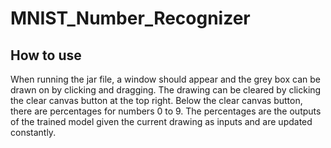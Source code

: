 # MNIST_Number_Recognizer
## How to use
When running the jar file, a window should appear and the grey box can be drawn on by clicking and dragging.
The drawing can be cleared by clicking the clear canvas button at the top right.
Below the clear canvas button, there are percentages for numbers 0 to 9.
The percentages are the outputs of the trained model given the current drawing as inputs and are updated constantly.

